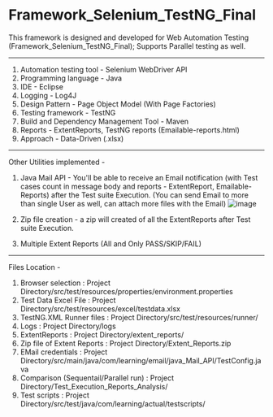 # Framework_Selenium_TestNG_Final
This framework is designed and developed for Web Automation Testing (Framework_Selenium_TestNG_Final); Supports Parallel testing as well.

--------------------------------------------------------------------------------------------------------------------

1.  Automation testing tool - Selenium WebDriver API
2.  Programming language - Java
3.  IDE - Eclipse
4.  Logging - Log4J
5.  Design Pattern - Page Object Model (With Page Factories)
6.  Testing framework - TestNG
7.  Build and Dependency Management Tool - Maven
8.  Reports - ExtentReports, TestNG reports (Emailable-reports.html)
9.  Approach - Data-Driven (.xlsx)
-----------------
Other Utilities implemented - 
1. Java Mail API - You'll be able to receive an Email notification (with Test cases count in message body and reports - ExtentReport, Emailable-Reports) after the Test suite Execution. 
(You can send Email to more than single User as well, can attach more files with the Email)
![image](https://user-images.githubusercontent.com/26399692/132939837-da66c77d-4c65-4b5f-b721-c1a64b51ba85.png)

2. Zip file creation - a zip will created of all the ExtentReports after Test suite Execution.
3. Multiple Extent Reports (All and Only PASS/SKIP/FAIL)
-----------------
Files Location - 
1. Browser selection : Project Directory/src/test/resources/properties/environment.properties
2. Test Data Excel File : Project Directory/src/test/resources/excel/testdata.xlsx
3. TestNG.XML Runner files : Project Directory/src/test/resources/runner/
4. Logs : Project Directory/logs
5. ExtentReports : Project Directory/extent_reports/
6. Zip file of Extent Reports : Project Directory/Extent_Reports.zip
7. EMail credentials : Project Directory/src/main/java/com/learning/email/java_Mail_API/TestConfig.java
8. Comparison (Sequentail/Parallel run) : Project Directory/Test_Execution_Reports_Analysis/
9. Test scripts : Project Directory/src/test/java/com/learning/actual/testscripts/

